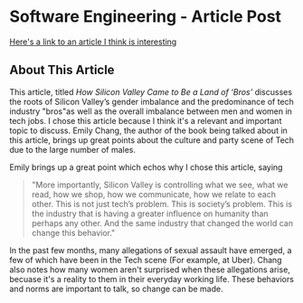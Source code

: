 # Software Engineering - Article Post
[Here's a link to an article I think is interesting](https://www.nytimes.com/2018/02/05/technology/silicon-valley-brotopia-emily-chang.html?rref=collection%2Fsectioncollection%2Ftechnology&action=click&contentCollection=technology&region=stream&module=stream_unit&version=latest&contentPlacement=10&pgtype=sectionfront)

## About This Article
This article, titled *How Silicon Valley Came to Be a Land of ‘Bros’* discusses the roots of Silicon Valley’s gender imbalance and the predominance of tech industry "bros"as well as the overall imbalance between men and women in tech jobs. I chose this article because I think it's a relevant and important topic to discuss. Emily Chang, the author of the book being talked about in this article, brings up great points about the culture and party scene of Tech due to the large number of males.

Emily brings up a great point which echos why I chose this article, saying 
>"More importantly, Silicon Valley is controlling what we see, what we read, how we shop, how we communicate, how we relate to each other. This is not just tech’s problem. This is society’s problem. This is the industry that is having a greater influence on humanity than perhaps any other. And the same industry that changed the world can change this behavior."

In the past few months, many allegations of sexual assault have emerged, a few of which have been in the Tech scene (For example, at Uber). Chang also notes how many women aren't surprised when these allegations arise, becuase it's a reality to them in their everyday working life. These behaviors and norms are important to talk, so change can be made. 
